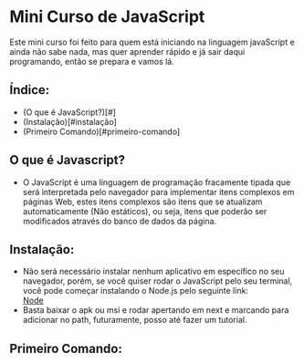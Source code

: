 # Mini Curso de JavaScript
Este mini curso foi feito para quem está iniciando na linguagem javaScript e ainda não sabe nada, mas quer aprender rápido e já sair daqui programando, então se prepara e vamos lá.

## Índice:
- (O que é JavaScript?)[#]
- (Instalação)[#instalação]
- (Primeiro Comando)[#primeiro-comando]

## O que é Javascript?
- O JavaScript é uma linguagem de programação fracamente tipada que será interpretada pelo navegador para implementar itens complexos em páginas Web, estes itens complexos são itens que se atualizam automaticamente (Não estáticos), ou seja, itens que poderão ser modificados através do banco de dados da página.

## Instalação:
- Não será necessário instalar nenhum aplicativo em específico no seu navegador, porém, se você quiser rodar o JavaScript pelo seu terminal, você pode começar instalando o Node.js pelo seguinte link:<br>
[Node](https://nodejs.org/en/download/current)
- Basta baixar o apk ou msi e rodar apertando em next e marcando para adicionar no path, futuramente, posso até fazer um tutorial.

## Primeiro Comando:

